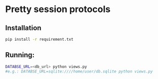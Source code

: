 # Pretty session protocols

## Installation
```bash
pip install -r requirement.txt
```

## Running:

```bash
DATABSE_URL=<db_url> python views.py
#e.g.: DATABSE_URL=sqlite:////home/user/db.sqlite python views.py
```